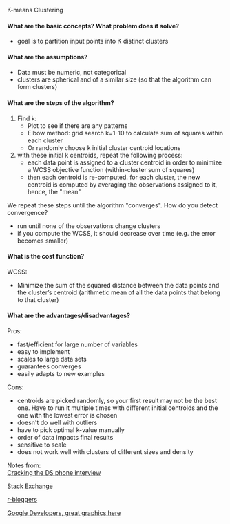 K-means Clustering

#### What are the basic concepts? What problem does it solve?
- goal is to partition input points into K distinct clusters

#### What are the assumptions?
- Data must be numeric, not categorical
- clusters are spherical and of a similar size (so that the algorithm can form clusters)

#### What are the steps of the algorithm?
1. Find k:
    - Plot to see if there are any patterns
    - Elbow method: grid search k=1-10 to calculate sum of squares within each cluster
    - Or randomly choose k initial cluster centroid locations
2. with these initial k centroids, repeat the following process:
    - each data point is assigned to a cluster centroid in order to minimize a WCSS objective function (within-cluster sum of squares)
    - then each centroid is re-computed. for each cluster, the new centroid is computed by averaging the observations assigned to it, hence, the "mean"

We repeat these steps until the algorithm "converges". How do you detect convergence?
- run until none of the observations change clusters
- if you compute the WCSS, it should decrease over time (e.g. the error becomes smaller)

#### What is the cost function?
WCSS:
- Minimize the sum of the squared distance between the data points and the cluster’s centroid (arithmetic mean of all the data points that belong to that cluster)

#### What are the advantages/disadvantages?
Pros:
- fast/efficient for large number of variables
- easy to implement
- scales to large data sets
- guarantees converges
- easily adapts to new examples

Cons:
- centroids are picked randomly, so your first result may not be the best one. Have to run it multiple times with different initial centroids and the one with the lowest error is chosen
- doesn't do well with outliers
- have to pick optimal k-value manually
- order of data impacts final results
- sensitive to scale
- does not work well with clusters of different sizes and density

Notes from:  
[Cracking the DS phone interview](https://medium.com/@bruceyanghy/crack-the-machine-learning-phone-interview-guide-9e4dc316f65b)

[Stack Exchange](https://stackoverflow.com/questions/21630246/how-does-k-means-work/21630531)

[r-bloggers](https://www.r-bloggers.com/exploring-assumptions-of-k-means-clustering-using-r/)

[Google Developers, great graphics here](https://developers.google.com/machine-learning/clustering/algorithm/advantages-disadvantages)
